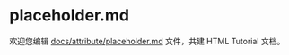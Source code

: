 placeholder.md
===

欢迎您编辑 <a target="__blank" href="https://github.com/jaywcjlove/html-tutorial/blob/master/docs/attribute/placeholder.md">docs/attribute/placeholder.md</a> 文件，共建 HTML Tutorial 文档。